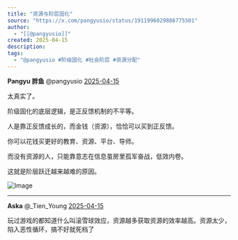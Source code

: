 ```yaml
---
title: "资源与阶层固化"
source: "https://x.com/pangyusio/status/1911996029886775501"
author:
  - "[[@pangyusio]]"
created: 2025-04-15
description:
tags:
  - "@pangyusio #阶级固化 #社会阶层 #资源分配"
---
```

**Pangyu 胖鱼** @pangyusio [2025-04-15](https://x.com/pangyusio/status/1911996029886775501)

太真实了。

阶级固化的底层逻辑，是正反馈机制的不平等。

人是靠正反馈成长的，而金钱（资源），恰恰可以买到正反馈。

你可以花钱买更好的教育、资源、平台、导师。

而没有资源的人，只能靠意志在信息茧房里孤军奋战，低效内卷。

这就是阶层跃迁越来越难的原因。

![Image](https://pbs.twimg.com/media/GojFEuKX0AA-DsY?format=png&name=large)

---

**Aska** @\_Tien\_Young [2025-04-15](https://x.com/_Tien_Young/status/1912000404012834837)

玩过游戏的都知道什么叫滚雪球效应，资源越多获取资源的效率越高。资源太少，陷入恶性循环，搞不好就死档了